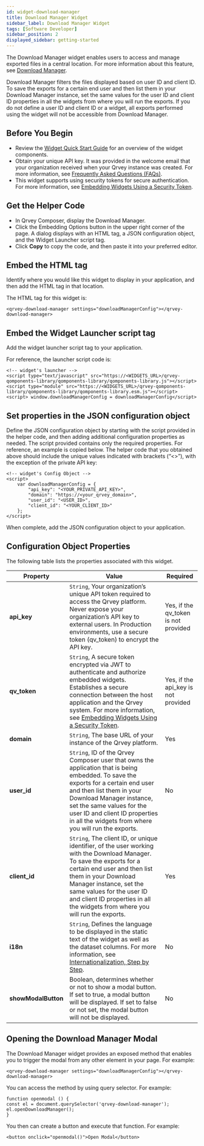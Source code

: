 ```yaml
---
id: widget-download-manager
title: Download Manager Widget
sidebar_label: Download Manager Widget
tags: [Software Developer]
sidebar_position: 2
displayed_sidebar: getting-started
---
```


The Download Manager widget enables users to access and manage exported files in a central location. For more information about this feature, see [Download Manager](../../../composer/03-Managing%20Your%20User%20Profile/download-manager.md). 

Download Manager filters the files displayed based on user ID and client ID. To save the exports for a certain end user and then list them in your Download Manager instance, set the same values for the user ID and client ID properties in all the widgets from where you will run the exports. If you do not define a user ID and client ID or a widget, all exports performed using the widget will not be accessible from Download Manager.

## Before You Begin
* Review the [Widget Quick Start Guide](../widget-quick-start-guide.md) for an overview of the widget components. 
* Obtain your unique API key. It was provided in the welcome email that your organization received when your Qrvey instance was created. For more information, see [Frequently Asked Questions (FAQs)](../../../getting-started/faqs.md).
* This widget supports using security tokens for secure authentication. For more information, see [Embedding Widgets Using a Security Token](../embedding-widgets-security-token.md).

## Get the Helper Code
* In Qrvey Composer, display the Download Manager. 
* Click the Embedding Options button in the upper right corner of the page. A dialog displays with an HTML tag, a JSON configuration object, and the Widget Launcher script tag. 
* Click **Copy** to copy the code, and then paste it into your preferred editor. 

## Embed the HTML tag
Identify where you would like this widget to display in your application, and then add the HTML tag in that location. 

The HTML tag for this widget is:

`<qrvey-download-manager settings="downloadManagerConfig"></qrvey-download-manager>`

## Embed the Widget Launcher script tag
Add the widget launcher script tag to your application. 

For reference, the launcher script code is:

```
<!-- widget's launcher -->
<script type="text/javascript" src="https://<WIDGETS_URL>/qrvey-qomponents-library/qomponents-library/qomponents-library.js"></script>
<script type="module" src="https://<WIDGETS_URL>/qrvey-qomponents-library/qomponents-library/qomponents-library.esm.js"></script>
<script> window.downloadManagerConfig = downloadManagerConfig</script>
```

## Set properties in the JSON configuration object
Define the JSON configuration object by starting with the script provided in the helper code, and then adding additional configuration properties as needed. The script provided contains only the required properties. For reference, an example is copied below. The helper code that you obtained above should include the unique values indicated with brackets (“&lt;&gt;”), with the exception of the private API key:

```
<!-- widget's Config Object -->
<script>
    var downloadManagerConfig = {
        "api_key": "<YOUR_PRIVATE_API_KEY>",
        "domain": "https://<your_qrvey_domain>",
        "user_id": "<USER_ID>",
        "client_id": "<YOUR_CLIENT_ID>"
    };
</script>
```

When complete, add the JSON configuration object to your application. 

## Configuration Object Properties
The following table lists the properties associated with this widget. 

| **Property** | **Value** | **Required** |
| --- | --- | --- |
| **api_key** | `String`, Your organization’s unique API token required to access the Qrvey platform. Never expose your organization’s API key to external users. In Production environments, use a secure token (qv_token) to encrypt the API key. | Yes, if the qv_token is not provided |
| **qv_token** | `String`, A secure token encrypted via JWT to authenticate and authorize embedded widgets. Establishes a secure connection between the host application and the Qrvey system. For more information, see [Embedding Widgets Using a Security Token](../embedding-widgets-security-token.md). | Yes, if the api_key is not provided |
| **domain** | `String`, The base URL of your instance of the Qrvey platform. | Yes | 
| **user_id** | `String`, ID of the Qrvey Composer user that owns the application that is being embedded. To save the exports for a certain end user and then list them in your Download Manager instance, set the same values for the user ID and client ID properties in all the widgets from where you will run the exports. | No  |
| **client_id** | `String`, The client ID, or unique identifier, of the user working with the Download Manager. To save the exports for a certain end user and then list them in your Download Manager instance, set the same values for the user ID and client ID properties in all the widgets from where you will run the exports.  | Yes |
| **i18n** | `String`, Defines the language to be displayed in the static text of the widget as well as the dataset columns. For more information, see [Internationalization, Step by Step](../../09-Internationalization/internationalization-step-by-step.md). | No |
| **showModalButton** | Boolean, determines whether or not to show a modal button. If set to true, a modal button will be displayed. If set to false or not set, the modal button will not be displayed. |No|

## Opening the Download Manager Modal

The Download Manager widget provides an exposed method that enables you to trigger the modal from any other element in your page. For example:

`<qrvey-download-manager settings="downloadManagerConfig"></qrvey-download-manager>`

You can access the method by using query selector. For example: 

```
function openmodal () {
const el = document.querySelector('qrvey-download-manager');
el.openDownloadManager();
}
```

You then can create a button and execute that function. For example: 

`<button onclick="openmodal()">Open Modal</button>`



